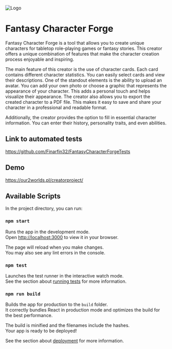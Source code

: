 ![Logo](https://images89.fotosik.pl/675/ff252cf94f935b9b.png)

# Fantasy Character Forge

Fantasy Character Forge is a tool that allows you to create unique characters for tabletop role-playing games or fantasy stories. This creator offers a unique combination of features that make the character creation process enjoyable and inspiring.

The main feature of this creator is the use of character cards. Each card contains different character statistics. You can easily select cards and view their descriptions.
One of the standout elements is the ability to upload an avatar. You can add your own photo or choose a graphic that represents the appearance of your character. This adds a personal touch and helps visualize their appearance.
The creator also allows you to export the created character to a PDF file. This makes it easy to save and share your character in a professional and readable format.

Additionally, the creator provides the option to fill in essential character information. You can enter their history, personality traits, and even abilities.

## Link to automated tests

https://github.com/Finarfin32/FantasyCharacterForgeTests

## Demo

https://our2worlds.pl/creatorproject/

## Available Scripts

In the project directory, you can run:

### `npm start`

Runs the app in the development mode.\
Open [http://localhost:3000](http://localhost:3000) to view it in your browser.

The page will reload when you make changes.\
You may also see any lint errors in the console.

### `npm test`

Launches the test runner in the interactive watch mode.\
See the section about [running tests](https://facebook.github.io/create-react-app/docs/running-tests) for more information.

### `npm run build`

Builds the app for production to the `build` folder.\
It correctly bundles React in production mode and optimizes the build for the best performance.

The build is minified and the filenames include the hashes.\
Your app is ready to be deployed!

See the section about [deployment](https://facebook.github.io/create-react-app/docs/deployment) for more information.

